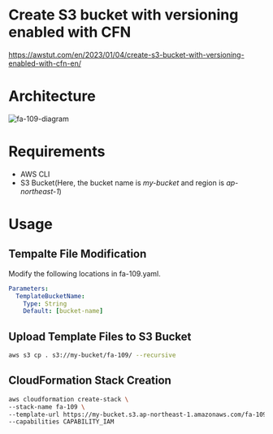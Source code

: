 # Create S3 bucket with versioning enabled with CFN

https://awstut.com/en/2023/01/04/create-s3-bucket-with-versioning-enabled-with-cfn-en/

# Architecture

![fa-109-diagram](https://user-images.githubusercontent.com/84276199/210449556-e20a5f61-71b0-4222-bab4-97fbe9c2431d.png)

# Requirements

* AWS CLI
* S3 Bucket(Here, the bucket name is *my-bucket* and region is *ap-northeast-1*)

# Usage

## Tempalte File Modification

Modify the following locations in fa-109.yaml.

```yaml
Parameters:
  TemplateBucketName:
    Type: String
    Default: [bucket-name]
```

## Upload  Template Files to S3 Bucket

```bash
aws s3 cp . s3://my-bucket/fa-109/ --recursive
```

## CloudFormation Stack Creation

```bash
aws cloudformation create-stack \
--stack-name fa-109 \
--template-url https://my-bucket.s3.ap-northeast-1.amazonaws.com/fa-109/fa-109.yaml \
--capabilities CAPABILITY_IAM
```
